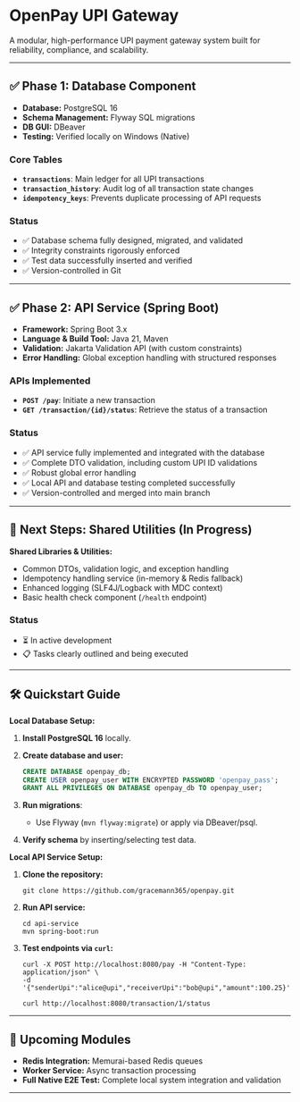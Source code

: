 # OpenPay UPI Gateway

A modular, high-performance UPI payment gateway system built for reliability, compliance, and scalability.

---

## ✅ Phase 1: Database Component

* **Database:** PostgreSQL 16
* **Schema Management:** Flyway SQL migrations
* **DB GUI:** DBeaver
* **Testing:** Verified locally on Windows (Native)

### Core Tables

* **`transactions`**: Main ledger for all UPI transactions
* **`transaction_history`**: Audit log of all transaction state changes
* **`idempotency_keys`**: Prevents duplicate processing of API requests

### Status

* ✅ Database schema fully designed, migrated, and validated
* ✅ Integrity constraints rigorously enforced
* ✅ Test data successfully inserted and verified
* ✅ Version-controlled in Git

---

## ✅ Phase 2: API Service (Spring Boot)

* **Framework:** Spring Boot 3.x
* **Language & Build Tool:** Java 21, Maven
* **Validation:** Jakarta Validation API (with custom constraints)
* **Error Handling:** Global exception handling with structured responses

### APIs Implemented

* **`POST /pay`**: Initiate a new transaction
* **`GET /transaction/{id}/status`**: Retrieve the status of a transaction

### Status

* ✅ API service fully implemented and integrated with the database
* ✅ Complete DTO validation, including custom UPI ID validations
* ✅ Robust global error handling
* ✅ Local API and database testing completed successfully
* ✅ Version-controlled and merged into main branch

---

## 🚀 Next Steps: Shared Utilities (In Progress)

**Shared Libraries & Utilities:**

* Common DTOs, validation logic, and exception handling
* Idempotency handling service (in-memory & Redis fallback)
* Enhanced logging (SLF4J/Logback with MDC context)
* Basic health check component (`/health` endpoint)

### Status

* ⏳ In active development
* 📋 Tasks clearly outlined and being executed

---

## 🛠 Quickstart Guide

**Local Database Setup:**

1. **Install PostgreSQL 16** locally.
2. **Create database and user:**

   ```sql
   CREATE DATABASE openpay_db;
   CREATE USER openpay_user WITH ENCRYPTED PASSWORD 'openpay_pass';
   GRANT ALL PRIVILEGES ON DATABASE openpay_db TO openpay_user;
   ```
3. **Run migrations**:

   * Use Flyway (`mvn flyway:migrate`) or apply via DBeaver/psql.
4. **Verify schema** by inserting/selecting test data.

**Local API Service Setup:**

1. **Clone the repository:**

   ```shell
   git clone https://github.com/gracemann365/openpay.git
   ```
2. **Run API service:**

   ```shell
   cd api-service
   mvn spring-boot:run
   ```
3. **Test endpoints via `curl`:**

   ```shell
   curl -X POST http://localhost:8080/pay -H "Content-Type: application/json" \
   -d '{"senderUpi":"alice@upi","receiverUpi":"bob@upi","amount":100.25}'

   curl http://localhost:8080/transaction/1/status
   ```

---

## 🎯 Upcoming Modules

* **Redis Integration:** Memurai-based Redis queues
* **Worker Service:** Async transaction processing
* **Full Native E2E Test:** Complete local system integration and validation

---
